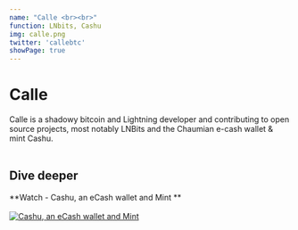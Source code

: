 ```yaml
---
name: "Calle <br><br>"
function: LNbits, Cashu
img: calle.png
twitter: 'callebtc'
showPage: true
---
```


# Calle
 
Calle is a shadowy bitcoin and Lightning developer and contributing to open source projects, most notably LNBits and the Chaumian e-cash wallet & mint Cashu.
<br><br>

## Dive deeper


<div class="grid grid-cols-2 gap-5">
<div class="p-3 my-2">

**Watch - Cashu, an eCash wallet and Mint **  <br><br>
[![Cashu, an eCash wallet and Mint ](/2022/content/calle1.png)](https://www.youtube.com/watch?v=zdtRT7phXBo/)
</div>

</div>

<br>




